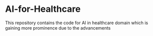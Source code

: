 # AI-for-Healthcare
This repository contains the code for AI in healthcare domain which is gaining more prominence due to the advancements
